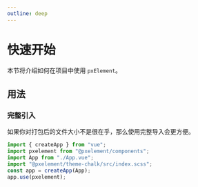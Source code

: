 ```yaml
---
outline: deep
---
```


# 快速开始

本节将介绍如何在项目中使用 `pxElement`。

## 用法

### 完整引入

如果你对打包后的文件大小不是很在乎，那么使用完整导入会更方便。

```ts
import { createApp } from "vue";
import pxelement from "@pxelement/components";
import App from "./App.vue";
import "@pxelement/theme-chalk/src/index.scss";
const app = createApp(App);
app.use(pxelement);
```

